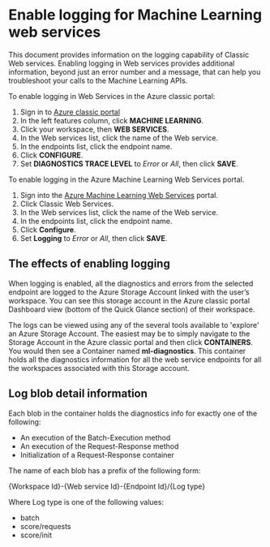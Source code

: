 <properties 
    pageTitle="Logging for Machine Learning web services | Microsoft Azure" 
    description="Learn how to enable logging for Machine Learning web services. Logging provides additional information to help troubleshoot the APIs." 
    services="machine-learning" 
    documentationCenter="" 
    authors="raymondlaghaeian" 
    manager="jhubbard"
    editor="cgronlun"/>

<tags
    ms.service="machine-learning"
    ms.devlang="na"
    ms.topic="article"
    ms.tgt_pltfrm="na"
    ms.workload="big-data" 
    ms.date="10/05/2016"
    ms.author="raymondl;garye"/>

# <a name="enable-logging-for-machine-learning-web-services"></a>Enable logging for Machine Learning web services  

This document provides information on the logging capability of Classic Web services. Enabling logging in Web services provides additional information, beyond just an error number and a message, that can help you troubleshoot your calls to the Machine Learning APIs.  

To enable logging in Web Services in the Azure classic portal:   

1.  Sign in to [Azure classic portal](https://manage.windowsazure.com/)
2.  In the left features column, click **MACHINE LEARNING**.
3.  Click your workspace, then **WEB SERVICES**.
4.  In the Web services list, click the name of the Web service.
5.  In the endpoints list, click the endpoint name.
6.  Click **CONFIGURE**.
7.  Set **DIAGNOSTICS TRACE LEVEL** to *Error* or *All*, then click **SAVE**.

To enable logging in the Azure Machine Learning Web Services portal.

1. Sign into the [Azure Machine Learning Web Services](https://services.azureml.net) portal.
2. Click Classic Web Services.
3.  In the Web services list, click the name of the Web service.
4.  In the endpoints list, click the endpoint name.
5.  Click **Configure**.
6.  Set **Logging** to *Error* or *All*, then click **SAVE**.

## <a name="the-effects-of-enabling-logging"></a>The effects of enabling logging

When logging is enabled, all the diagnostics and errors from the selected endpoint are logged to the Azure Storage Account linked with the user’s workspace. You can see this storage account in the Azure classic portal Dashboard view (bottom of the Quick Glance section) of their workspace.  

The logs can be viewed using any of the several tools available to 'explore' an Azure Storage Account. The easiest may be to simply navigate to the Storage Account in the Azure classic portal and then click **CONTAINERS**. You would then see a Container named **ml-diagnostics**. This container holds all the diagnostics information for all the web service endpoints for all the workspaces associated with this Storage account. 
 
## <a name="log-blob-detail-information"></a>Log blob detail information

Each blob in the container holds the diagnostics info for exactly one of the following:

-   An execution of the Batch-Execution method  
-   An execution of the Request-Response method  
-   Initialization of a Request-Response container
  
The name of each blob has a prefix of the following form: 

{Workspace Id}-{Web service Id}-{Endpoint Id}/{Log type}  

Where Log type is one of the following values:  

- batch  
- score/requests  
- score/init  
